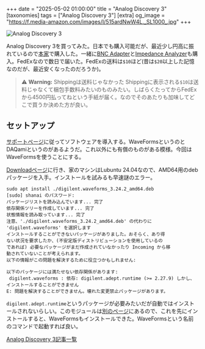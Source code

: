 +++
date = "2025-05-02 01:00:00"
title = "Analog Discovery 3"
[taxonomies]
tags = ["Analog Discovery 3"]
[extra]
og_image = "https://f.media-amazon.com/images/I/515ardNwW4L._SL1000_.jpg"
+++

![Analog Discovery 3](https://f.media-amazon.com/images/I/515ardNwW4L._SL1000_.jpg)

Analog Discovery 3を買ってみた。日本でも購入可能だが、最近少し円高に振れているので[本家](https://digilent.com/shop/analog-discovery-3/)で購入した。一緒に[BNC Adapter](https://digilent.com/shop/bnc-adapter-for-analog-discovery/)と[Impedance Analyzer](https://digilent.com/shop/impedance-analyzer-for-analog-discovery/)も購入。FedExなので数日で届いた。FedExの送料は```$10```ほど(昔は```$20```以上した記憶なのだが、最近安くなったのだろうか)。

> ⚠️ **Warning:** Shippingは送料じゃなかった
>    Shippingに表示される```$10```は送料じゃなくて梱包手数料みたいのものみたい。しばらくたってからFedExから4500円払ってねという手紙が届く。なのでそのあたりも加味してどこで買うか決めた方が良い。

## セットアップ

[サポートページ](https://digilent.com/shop/out-of-the-box-solutions/)に従ってソフトウェアを導入する。WaveFormsというのとDAQamiというのがあるようだ。これ以外にも有償のものがある模様。今回はWaveFormsを使うことにする。

[Downloadページ](https://lp.digilent.com/complete-adept-runtime-download)に行き、家のマシンはLubuntu 24.04なので、AMD64用のdebパッケージを入手。インストールを試みるも早速謎のエラー。

    sudo apt install ./digilent.waveforms_3.24.2_amd64.deb
    [sudo] shanai のパスワード:
    パッケージリストを読み込んでいます... 完了
    依存関係ツリーを作成しています... 完了
    状態情報を読み取っています... 完了
    注意、'./digilent.waveforms_3.24.2_amd64.deb' の代わりに 'digilent.waveforms' を選択します
    インストールすることができないパッケージがありました。おそらく、あり得
    ない状況を要求したか、(不安定版ディストリビューションを使用しているの
    であれば) 必要なパッケージがまだ作成されていなかったり Incoming から移
    動されていないことが考えられます。
    以下の情報がこの問題を解決するために役立つかもしれません:
    
    以下のパッケージには満たせない依存関係があります:
     digilent.waveforms : 依存: digilent.adept.runtime (>= 2.27.9) しかし、インストールすることができません
    E: 問題を解決することができません。壊れた変更禁止パッケージがあります。

```digilent.adept.runtime```というパッケージが必要みたいだが自動ではインストールされないらしい。このモジュールは[別のページ](https://lp.digilent.com/complete-adept-runtime-download)にあるので、これを先にインストールすると、WaveFormsもインストールできた。WaveFormsという名前のコマンドで起動すれば良い。

[Analog Discovery 3記事一覧](/tags/analog-discovery-3/)
